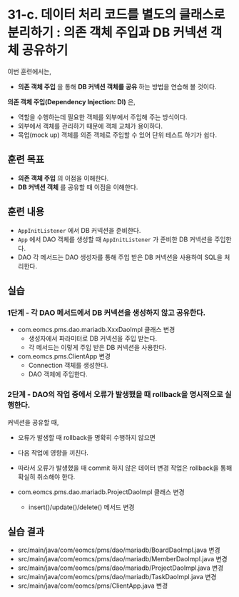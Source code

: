 # 31-c. 데이터 처리 코드를 별도의 클래스로 분리하기 : 의존 객체 주입과 DB 커넥션 객체 공유하기

이번 훈련에서는,
- **의존 객체 주입** 을 통해 **DB 커넥션 객체를 공유** 하는 방법을 연습해 볼 것이다.

**의존 객체 주입(Dependency Injection: DI)** 은,
- 역할을 수행하는데 필요한 객체를 외부에서 주입해 주는 방식이다.
- 외부에서 객체를 관리하기 때문에 객체 교체가 용이하다.
- 목업(mock up) 객체를 의존 객체로 주입할 수 있어 단위 테스트 하기가 쉽다.

## 훈련 목표
- **의존 객체 주입** 의 이점을 이해한다.
- **DB 커넥션 객체** 를 공유할 때 이점을 이해한다.

## 훈련 내용
- `AppInitListener` 에서 DB 커넥션을 준비한다.
- `App` 에서 DAO 객체를 생성할 때 `AppInitListener` 가 준비한 DB 커넥션을 주입한다.
- DAO 각 메서드는 DAO 생성자를 통해 주입 받은 DB 커넥션을 사용하여 SQL을 처리한다. 

## 실습

### 1단계 - 각 DAO 메서드에서 DB 커넥션을 생성하지 않고 공유한다.

- com.eomcs.pms.dao.mariadb.XxxDaoImpl 클래스 변경
  - 생성자에서 파라미터로 DB 커넥션을 주입 받는다.
  - 각 메서드는 이렇게 주입 받은 DB 커넥션을 사용한다.
- com.eomcs.pms.ClientApp 변경
  - Connection 객체를 생성한다.
  - DAO 객체에 주입한다.

### 2단계 - DAO의 작업 중에서 오류가 발생했을 때 rollback을 명시적으로 실행한다.

커넥션을 공유할 때,
- 오류가 발생할 때 rollback을 명확히 수행하지 않으면
- 다음 작업에 영향을 끼친다.
- 따라서 오류가 발생했을 때 commit 하지 않은 데이터 변경 작업은 rollback을 통해 확실히 취소해야 한다. 

- com.eomcs.pms.dao.mariadb.ProjectDaoImpl 클래스 변경
  - insert()/update()/delete() 메서드 변경

## 실습 결과
- src/main/java/com/eomcs/pms/dao/mariadb/BoardDaoImpl.java 변경
- src/main/java/com/eomcs/pms/dao/mariadb/MemberDaoImpl.java 변경
- src/main/java/com/eomcs/pms/dao/mariadb/ProjectDaoImpl.java 변경
- src/main/java/com/eomcs/pms/dao/mariadb/TaskDaoImpl.java 변경
- src/main/java/com/eomcs/pms/ClientApp.java 변경
